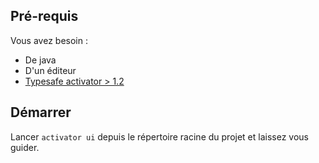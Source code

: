 Pré-requis
------------

Vous avez besoin :
* De java
* D'un éditeur
* [Typesafe activator > 1.2 ](http://downloads.typesafe.com/typesafe-activator/1.2.2/typesafe-activator-1.2.2.zip)

Démarrer
------------
Lancer <code>activator ui</code> depuis le répertoire racine du projet et laissez vous guider.